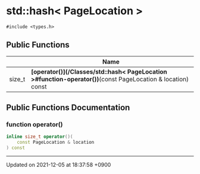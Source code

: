 

# std::hash< PageLocation >






`#include <types.h>`

## Public Functions

|                | Name           |
| -------------- | -------------- |
| size_t | **[operator()](/Classes/std::hash< PageLocation >#function-operator())**(const PageLocation & location) const |

## Public Functions Documentation

### function operator()

```cpp
inline size_t operator()(
    const PageLocation & location
) const
```


-------------------------------

Updated on 2021-12-05 at 18:37:58 +0900